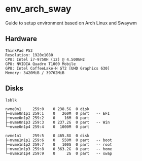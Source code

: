 # env_arch_sway
Guide to setup environment based on Arch Linux and Swaywm 

## Hardware
```
ThinkPad P53
Resolution: 1920x1080
CPU: Intel i7-9750H (12) @ 4.500GHz
GPU: NVIDIA Quadro T1000 Mobile
GPU: Intel CoffeeLake-H GT2 [UHD Graphics 630]
Memory: 3420MiB / 39762MiB
```

## Disks
```
lsblk

nvme0n1     259:0    0 238.5G  0 disk 
├─nvme0n1p1 259:1    0   260M  0 part   -- EFI
├─nvme0n1p2 259:2    0    16M  0 part   
├─nvme0n1p3 259:3    0 237.2G  0 part   -- Win
└─nvme0n1p4 259:4    0  1000M  0 part 

nvme1n1     259:5    0 465.8G  0 disk 
├─nvme1n1p1 259:6    0   550M  0 part   -- boot
├─nvme1n1p2 259:7    0   100G  0 part   -- root
├─nvme1n1p3 259:8    0 363.2G  0 part   -- home
└─nvme1n1p4 259:9    0     2G  0 part   -- swap

```
